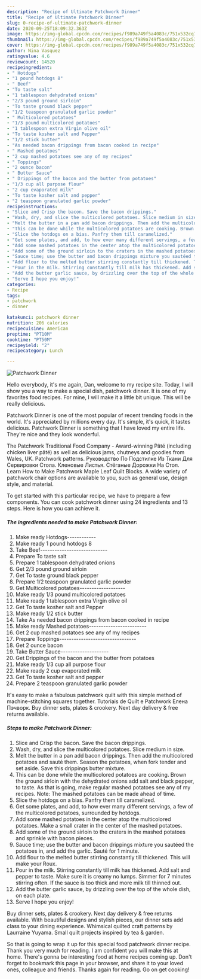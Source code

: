```yaml
---
description: "Recipe of Ultimate Patchwork Dinner"
title: "Recipe of Ultimate Patchwork Dinner"
slug: 0-recipe-of-ultimate-patchwork-dinner
date: 2020-09-25T18:09:32.363Z
image: https://img-global.cpcdn.com/recipes/f989a749f5a4083c/751x532cq70/patchwork-dinner-recipe-main-photo.jpg
thumbnail: https://img-global.cpcdn.com/recipes/f989a749f5a4083c/751x532cq70/patchwork-dinner-recipe-main-photo.jpg
cover: https://img-global.cpcdn.com/recipes/f989a749f5a4083c/751x532cq70/patchwork-dinner-recipe-main-photo.jpg
author: Nina Vasquez
ratingvalue: 4.6
reviewcount: 14520
recipeingredient:
- " Hotdogs"
- "1 pound hotdogs 8"
- " Beef"
- "To taste salt"
- "1 tablespoon dehydrated onions"
- "2/3 pound ground sirloin"
- "To taste ground black pepper"
- "1/2 teaspoon granulated garlic powder"
- " Multicolored potatoes"
- "1/3 pound multicolored potatoes"
- "1 tablespoon extra Virgin olive oil"
- "To taste kosher salt and Pepper"
- "1/2 stick butter"
- "As needed bacon drippings from bacon cooked in recipe"
- " Mashed potatoes"
- "2 cup mashed potatoes see any of my recipes"
- " Toppings"
- "2 ounce bacon"
- " Butter Sauce"
- " Drippings of the bacon and the butter from potatoes"
- "1/3 cup all purpose flour"
- "2 cup evaporated milk"
- "To taste kosher salt and pepper"
- "2 teaspoon granulated garlic powder"
recipeinstructions:
- "Slice and Crisp the bacon. Save the bacon drippings."
- "Wash, dry, and slice the multicolored potatoes. Slice medium in size."
- "Melt the butter in a pan add bacon drippings. Then add the multicolored potatoes and sauté them. Season the potatoes, when fork tender and set aside. Save this drippings butter mixture."
- "This can be done while the multicolored potatoes are cooking. Brown the ground sirloin with the dehydrated onions add salt and black pepper, to taste. As that is going, make regular mashed potatoes see any of my recipes. Note: The mashed potatoes can be made ahead of time."
- "Slice the hotdogs on a bias. Panfry them till caramelized."
- "Get some plates, and add, to how ever many different servings, a few of the multicolored potatoes, surrounded by hotdogs."
- "Add some mashed potatoes in the center atop the multicolored potatoes. Make a small crater in the center of the mashed potatoes."
- "Add some of the ground sirloin to the craters in the mashed potatoes and sprinkle with bacon pieces."
- "Sauce time; use the butter and bacon drippings mixture you sautéed the potatoes in, and add the garlic. Sauté for 1 minute."
- "Add flour to the melted butter stirring constantly till thickened. This will make your Roux."
- "Pour in the milk. Stirring constantly till milk has thickened. Add salt and pepper to taste. Make sure it is creamy no lumps. Simmer for 7 minutes stirring often. If the sauce is too thick and more milk till thinned out."
- "Add the butter garlic sauce, by drizzling over the top of the whole dish, on each plate."
- "Serve I hope you enjoy!"
categories:
- Recipe
tags:
- patchwork
- dinner

katakunci: patchwork dinner 
nutrition: 206 calories
recipecuisine: American
preptime: "PT10M"
cooktime: "PT50M"
recipeyield: "2"
recipecategory: Lunch

---
```



![Patchwork Dinner](https://img-global.cpcdn.com/recipes/f989a749f5a4083c/751x532cq70/patchwork-dinner-recipe-main-photo.jpg)

Hello everybody, it's me again, Dan, welcome to my recipe site. Today, I will show you a way to make a special dish, patchwork dinner. It is one of my favorites food recipes. For mine, I will make it a little bit unique. This will be really delicious.

Patchwork Dinner is one of the most popular of recent trending foods in the world. It's appreciated by millions every day. It's simple, it's quick, it tastes delicious. Patchwork Dinner is something that I have loved my entire life. They're nice and they look wonderful.

The Patchwork Traditional Food Company - Award-winning Pâté (including chicken liver pâté) as well as delicious jams, chutneys and goodies from Wales, UK. Patchwork patterns. Руководство По Подстилке Из Ткани Для Сервировки Стола. Кленовые Листья. Стёганые Дорожки На Стол. Learn How to Make Patchwork Maple Leaf Quilt Blocks. A wide variety of patchwork chair options are available to you, such as general use, design style, and material.


To get started with this particular recipe, we have to prepare a few components. You can cook patchwork dinner using 24 ingredients and 13 steps. Here is how you can achieve it.

<!--inarticleads1-->

##### The ingredients needed to make Patchwork Dinner:

1. Make ready  Hotdogs------------
1. Make ready 1 pound hotdogs 8
1. Take  Beef----------------------------
1. Prepare To taste salt
1. Prepare 1 tablespoon dehydrated onions
1. Get 2/3 pound ground sirloin
1. Get To taste ground black pepper
1. Prepare 1/2 teaspoon granulated garlic powder
1. Get  Multicolored potatoes-------------------
1. Make ready 1/3 pound multicolored potatoes
1. Make ready 1 tablespoon extra Virgin olive oil
1. Get To taste kosher salt and Pepper
1. Make ready 1/2 stick butter
1. Take As needed bacon drippings from bacon cooked in recipe
1. Make ready  Mashed potatoes------------------------
1. Get 2 cup mashed potatoes see any of my recipes
1. Prepare  Toppings--------------------------------
1. Get 2 ounce bacon
1. Take  Butter Sauce--------------------
1. Get  Drippings of the bacon and the butter from potatoes
1. Make ready 1/3 cup all purpose flour
1. Make ready 2 cup evaporated milk
1. Get To taste kosher salt and pepper
1. Prepare 2 teaspoon granulated garlic powder


It&#39;s easy to make a fabulous patchwork quilt with this simple method of machine-stitching squares together. Tutoriais de Quilt e Patchwork Елена Пэчворк. Buy dinner sets, plates &amp; crookery. Next day delivery &amp; free returns available. 

<!--inarticleads2-->

##### Steps to make Patchwork Dinner:

1. Slice and Crisp the bacon. Save the bacon drippings.
1. Wash, dry, and slice the multicolored potatoes. Slice medium in size.
1. Melt the butter in a pan add bacon drippings. Then add the multicolored potatoes and sauté them. Season the potatoes, when fork tender and set aside. Save this drippings butter mixture.
1. This can be done while the multicolored potatoes are cooking. Brown the ground sirloin with the dehydrated onions add salt and black pepper, to taste. As that is going, make regular mashed potatoes see any of my recipes. Note: The mashed potatoes can be made ahead of time.
1. Slice the hotdogs on a bias. Panfry them till caramelized.
1. Get some plates, and add, to how ever many different servings, a few of the multicolored potatoes, surrounded by hotdogs.
1. Add some mashed potatoes in the center atop the multicolored potatoes. Make a small crater in the center of the mashed potatoes.
1. Add some of the ground sirloin to the craters in the mashed potatoes and sprinkle with bacon pieces.
1. Sauce time; use the butter and bacon drippings mixture you sautéed the potatoes in, and add the garlic. Sauté for 1 minute.
1. Add flour to the melted butter stirring constantly till thickened. This will make your Roux.
1. Pour in the milk. Stirring constantly till milk has thickened. Add salt and pepper to taste. Make sure it is creamy no lumps. Simmer for 7 minutes stirring often. If the sauce is too thick and more milk till thinned out.
1. Add the butter garlic sauce, by drizzling over the top of the whole dish, on each plate.
1. Serve I hope you enjoy!


Buy dinner sets, plates &amp; crookery. Next day delivery &amp; free returns available. With beautiful designs and stylish pieces, our dinner sets add class to your dining experience. Whimsical quilted craft patterns by Laurraine Yuyama. Small quilt projects inspired by tea &amp; garden. 

So that is going to wrap it up for this special food patchwork dinner recipe. Thank you very much for reading. I am confident you will make this at home. There's gonna be interesting food at home recipes coming up. Don't forget to bookmark this page in your browser, and share it to your loved ones, colleague and friends. Thanks again for reading. Go on get cooking!
